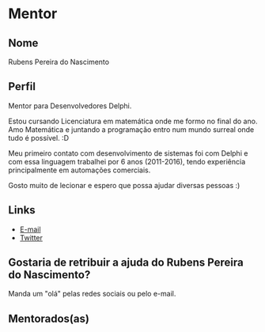 # Mentor

## Nome

Rubens Pereira do Nascimento

## Perfil

Mentor para Desenvolvedores Delphi.

Estou cursando Licenciatura em matemática onde me formo no final do ano.
Amo Matemática e juntando a programação entro num mundo surreal onde tudo é possível. :D

Meu primeiro contato com desenvolvimento de sistemas foi com Delphi e com essa linguagem trabalhei por 6 anos (2011-2016), tendo experiência principalmente em automações comerciais. 

Gosto muito de lecionar e espero que possa ajudar diversas pessoas :)

## Links

* [E-mail](mailto:iorubenspn@gmail.com)
* [Twitter](https://twitter.com/rubensnas)

## Gostaria de retribuir a ajuda do Rubens Pereira do Nascimento?

Manda um "olá" pelas redes sociais ou pelo e-mail.

## Mentorados(as)
